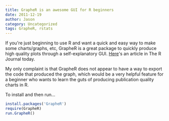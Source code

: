 ```yaml
---
title: GrapheR is an awesome GUI for R beginners
date: 2011-12-19
author: Jason
category: Uncategorized
tags: GrapheR, rstats
---
```


If you're just beginning to use R and want a quick and easy way to make some charts/graphs, etc, GrapheR is a great package to quickly produce high quality plots through a self-explanatory GUI. [Here][]'s an article
in The R Journal today.

My only complaint is that GrapheR does not appear to have a way to export the code that produced the graph, which would be a very helpful feature for a beginner who wants to learn the guts of producing publication quality charts in R.

To install and then run...

    
```r
install.packages('GrapheR')
require(GrapheR)
run.GrapheR()
```

[Here]: http://journal.r-project.org/archive/2011-2/RJournal_2011-2_Herve.pdf
